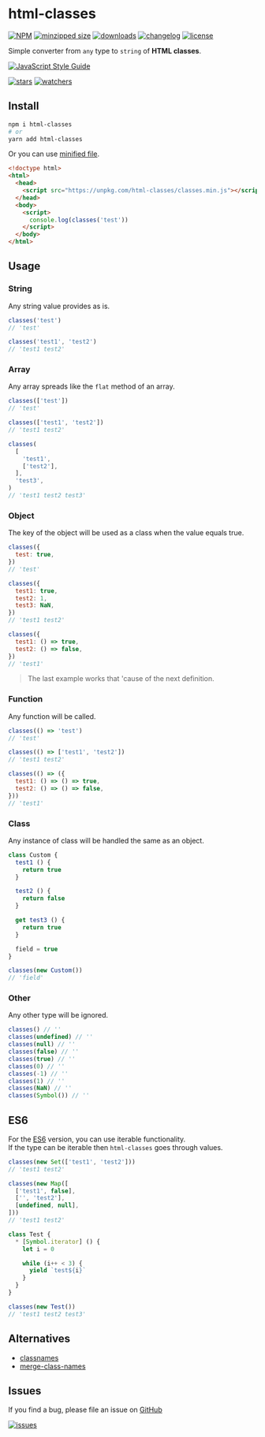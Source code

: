 # html-classes

[![NPM](https://img.shields.io/npm/v/html-classes.svg)](https://www.npmjs.com/package/html-classes)
[![minzipped size](https://img.shields.io/bundlephobia/minzip/html-classes)](https://bundlephobia.com/package/html-classes)
[![downloads](https://img.shields.io/npm/dm/html-classes.svg)](https://www.npmtrends.com/html-classes)
[![changelog](https://img.shields.io/badge/Changelog-⋮-brightgreen)](https://changelogs.xyz/html-classes)
[![license](https://img.shields.io/npm/l/html-classes)](https://github.com/d8corp/html-classes/blob/master/LICENSE)

Simple converter from `any` type to `string` of **HTML classes**.

[![JavaScript Style Guide](https://cdn.rawgit.com/standard/standard/master/badge.svg)](https://github.com/standard/standard)

[![stars](https://img.shields.io/github/stars/d8corp/html-classes?style=social)](https://github.com/d8corp/html-classes)
[![watchers](https://img.shields.io/github/watchers/d8corp/html-classes?style=social)](https://github.com/d8corp/html-classes)

## Install

```bash
npm i html-classes
# or
yarn add html-classes
```

Or you can use [minified file](https://github.com/d8corp/html-classes/blob/master/lib/classes.min.js).
```html
<!doctype html>
<html>
  <head>
    <script src="https://unpkg.com/html-classes/classes.min.js"></script>
  </head>
  <body>
    <script>
      console.log(classes('test'))
    </script>
  </body>
</html>
```

## Usage

### String

Any string value provides as is.
```javascript
classes('test')
// 'test'

classes('test1', 'test2')
// 'test1 test2'
```

### Array

Any array spreads like the `flat` method of an array.
```javascript
classes(['test'])
// 'test'

classes(['test1', 'test2'])
// 'test1 test2'

classes(
  [
    'test1',
    ['test2'],
  ],
  'test3',
)
// 'test1 test2 test3'
```

### Object

The key of the object will be used as a class when the value equals true.
```javascript
classes({
  test: true,
})
// 'test'

classes({
  test1: true,
  test2: 1,
  test3: NaN,
})
// 'test1 test2'

classes({
  test1: () => true,
  test2: () => false,
})
// 'test1'
```

> The last example works that 'cause of the next definition.

### Function

Any function will be called.
```javascript
classes(() => 'test')
// 'test'

classes(() => ['test1', 'test2'])
// 'test1 test2'

classes(() => ({
  test1: () => () => true,
  test2: () => () => false,
}))
// 'test1'
```

### Class

Any instance of class will be handled the same as an object.
```javascript
class Custom {
  test1 () {
    return true
  }

  test2 () {
    return false
  }

  get test3 () {
    return true
  }

  field = true
}

classes(new Custom())
// 'field'
```

### Other

Any other type will be ignored.
```javascript
classes() // ''
classes(undefined) // ''
classes(null) // ''
classes(false) // ''
classes(true) // ''
classes(0) // ''
classes(-1) // ''
classes(1) // ''
classes(NaN) // ''
classes(Symbol()) // ''
```

## ES6

For the [ES6](https://github.com/d8corp/html-classes/blob/master/lib/es6.js) version, you can use iterable functionality.   
If the type can be iterable then `html-classes` goes through values.
```javascript
classes(new Set(['test1', 'test2']))
// 'test1 test2'

classes(new Map([
  ['test1', false],
  ['', 'test2'],
  [undefined, null],
]))
// 'test1 test2'

class Test {
  * [Symbol.iterator] () {
    let i = 0

    while (i++ < 3) {
      yield `test${i}`
    }
  }
}

classes(new Test())
// 'test1 test2 test3'
```

## Alternatives

- [classnames](https://www.npmjs.com/package/classnames)
- [merge-class-names](https://www.npmjs.com/package/merge-class-names)

## Issues

If you find a bug, please file an issue on [GitHub](https://github.com/d8corp/html-classes/issues)

[![issues](https://img.shields.io/github/issues-raw/d8corp/html-classes)](https://github.com/d8corp/html-classes/issues)
